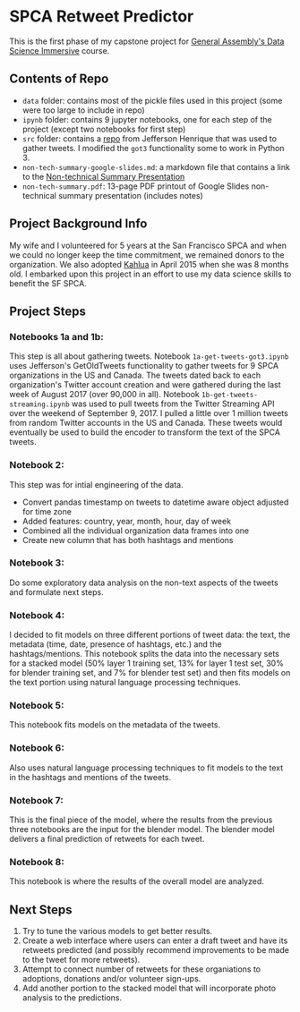 # SPCA Retweet Predictor
This is the first phase of my capstone project for <a href="https://generalassemb.ly/education/data-science-immersive">General Assembly's Data Science Immersive</a> course. 

## Contents of Repo
- `data` folder: contains most of the pickle files used in this project (some were too large to include in repo)
- `ipynb` folder: contains 9 jupyter notebooks, one for each step of the project (except two notebooks for first step)
- `src` folder: contains a <a href="https://github.com/Jefferson-Henrique/GetOldTweets-python">repo</a> from Jefferson Henrique that was used to gather tweets. I modified the `got3` functionality some to work in Python 3.
- `non-tech-summary-google-slides.md`: a markdown file that contains a link to the <a href="https://docs.google.com/presentation/d/1g8UZ5UNSWR-gyqtMHZb2e5vkQFJl9hq3tPrGgMc3DK0/edit?usp=sharing">Non-technical Summary Presentation</a>
- `non-tech-summary.pdf`: 13-page PDF printout of Google Slides non-technical summary presentation (includes notes)

## Project Background Info
My wife and I volunteered for 5 years at the San Francisco SPCA and when we could no longer keep the time commitment, we remained donors to the organization. We also adopted <a href="https://photos.app.goo.gl/m74JvdTSZyvDNxbK2">Kahlua</a> in April 2015 when she was 8 months old. I embarked upon this project in an effort to use my data science skills to benefit the SF SPCA. 

## Project Steps
### Notebooks 1a and 1b:
This step is all about gathering tweets. Notebook `1a-get-tweets-got3.ipynb` uses Jefferson's GetOldTweets functionality to gather tweets for 9 SPCA organizations in the US and Canada. The tweets dated back to each organization's Twitter account creation and were gathered during the last week of August 2017 (over 90,000 in all). Notebook `1b-get-tweets-streaming.ipynb` was used to pull tweets from the Twitter Streaming API over the weekend of September 9, 2017. I pulled a little over 1 million tweets from random Twitter accounts in the US and Canada. These tweets would eventually be used to build the encoder to transform the text of the SPCA tweets.

### Notebook 2:
This step was for intial engineering of the data.
- Convert pandas timestamp on tweets to datetime aware object adjusted for time zone
- Added features: country, year, month, hour, day of week
- Combined all the individual organization data frames into one
- Create new column that has both hashtags and mentions

### Notebook 3:
Do some exploratory data analysis on the non-text aspects of the tweets and formulate next steps.

### Notebook 4:
I decided to fit models on three different portions of tweet data: the text, the metadata (time, date, presence of hashtags, etc.) and the hashtags/mentions. This notebook splits the data into the necessary sets for a stacked model (50% layer 1 training set, 13% for layer 1 test set, 30% for blender training set, and 7% for blender test set) and then fits models on the text portion using natural language processing techniques.

### Notebook 5:
This notebook fits models on the metadata of the tweets.

### Notebook 6:
Also uses natural language processing techniques to fit models to the text in the hashtags and mentions of the tweets.

### Notebook 7:
This is the final piece of the model, where the results from the previous three notebooks are the input for the blender model. The blender model delivers a final prediction of retweets for each tweet.

### Notebook 8:
This notebook is where the results of the overall model are analyzed.

## Next Steps
1. Try to tune the various models to get better results.
1. Create a web interface where users can enter a draft tweet and have its retweets predicted (and possibly recommend improvements to be made to the tweet for more retweets).
1. Attempt to connect number of retweets for these organiations to adoptions, donations and/or volunteer sign-ups.
1. Add another portion to the stacked model that will incorporate photo analysis to the predictions.
